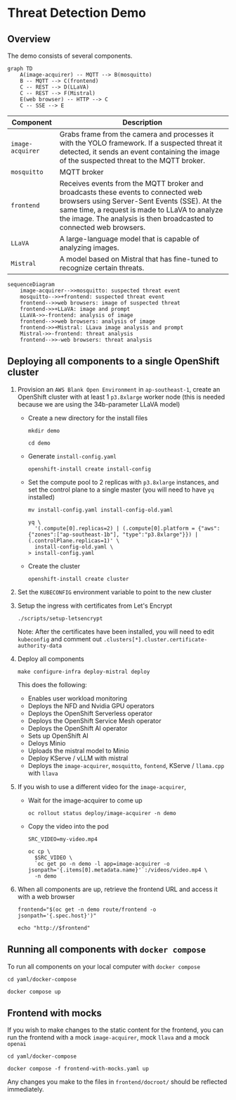 # Threat Detection Demo

## Overview

The demo consists of several components.

```mermaid
graph TD
    A(image-acquirer) -- MQTT --> B(mosquitto)
    B -- MQTT --> C(frontend)
    C -- REST --> D(LLaVA)
    C -- REST --> F(Mistral)
    E(web browser) -- HTTP --> C
    C -- SSE --> E
```

|Component|Description|
|---|---|
|`image-acquirer`|Grabs frame from the camera and processes it with the YOLO framework. If a suspected threat it detected, it sends an event containing the image of the suspected threat to the MQTT broker.|
|`mosquitto`|MQTT broker|
|`frontend`|Receives events from the MQTT broker and broadcasts these events to connected web browsers using Server-Sent Events (SSE). At the same time, a request is made to LLaVA to analyze the image. The analysis is then broadcasted to connected web browsers.|
|`LLaVA`|A large-language model that is capable of analyzing images.|
|`Mistral`|A model based on Mistral that has fine-tuned to recognize certain threats.|

```mermaid
sequenceDiagram
    image-acquirer-->>mosquitto: suspected threat event
    mosquitto-->>+frontend: suspected threat event
    frontend-->>web browsers: image of suspected threat
    frontend->>+LLaVA: image and prompt
    LLaVA->>-frontend: analysis of image
    frontend-->>web browsers: analysis of image
    frontend->>+Mistral: LLava image analysis and prompt
    Mistral->>-frontend: threat analysis
    frontend-->>-web browsers: threat analysis
```


## Deploying all components to a single OpenShift cluster

01. Provision an `AWS Blank Open Environment` in `ap-southeast-1`, create an OpenShift cluster with at least 1 `p3.8xlarge` worker node (this is needed because we are using the 34b-parameter LLaVA model)

	*   Create a new directory for the install files

			mkdir demo

			cd demo

	*   Generate `install-config.yaml`

			openshift-install create install-config

	*   Set the compute pool to 2 replicas with `p3.8xlarge` instances, and set the control plane to a single master (you will need to have `yq` installed)

			mv install-config.yaml install-config-old.yaml

			yq \
			  '(.compute[0].replicas=2) | (.compute[0].platform = {"aws":{"zones":["ap-southeast-1b"], "type":"p3.8xlarge"}}) | (.controlPlane.replicas=1)' \
			  install-config-old.yaml \
			> install-config.yaml

	*   Create the cluster

			openshift-install create cluster

01. Set the `KUBECONFIG` environment variable to point to the new cluster

01. Setup the ingress with certificates from Let's Encrypt

		./scripts/setup-letsencrypt
	
	Note: After the certificates have been installed, you will need to edit `kubeconfig` and comment out `.clusters[*].cluster.certificate-authority-data`

01. Deploy all components

		make configure-infra deploy-mistral deploy
	
	This does the following:

	*   Enables user workload monitoring
	*   Deploys the NFD and Nvidia GPU operators
	*   Deploys the OpenShift Serverless operator
	*   Deploys the OpenShift Service Mesh operator
	*   Deploys the OpenShift AI operator
	*   Sets up OpenShift AI
	*   Deloys Minio
	*   Uploads the mistral model to Minio
	*   Deploy KServe / vLLM with mistral
	*   Deploys the `image-acquirer`, `mosquitto`, `fontend`, KServe / `llama.cpp` with `llava`

01. If you wish to use a different video for the `image-acquirer`,

	*   Wait for the image-acquirer to come up

			oc rollout status deploy/image-acquirer -n demo

	*   Copy the video into the pod

			SRC_VIDEO=my-video.mp4

			oc cp \
			  $SRC_VIDEO \
			  `oc get po -n demo -l app=image-acquirer -o jsonpath='{.items[0].metadata.name}'`:/videos/video.mp4 \
			  -n demo

01. When all components are up, retrieve the frontend URL and access it with a web browser

		frontend="$(oc get -n demo route/frontend -o jsonpath='{.spec.host}')"

		echo "http://$frontend"


## Running all components with `docker compose`

To run all components on your local computer with `docker compose`

	cd yaml/docker-compose

	docker compose up


## Frontend with mocks

If you wish to make changes to the static content for the frontend, you can run the frontend with a mock `image-acquirer`, mock `llava` and a mock `openai`

	cd yaml/docker-compose

	docker compose -f frontend-with-mocks.yaml up

Any changes you make to the files in `frontend/docroot/` should be reflected immediately.
